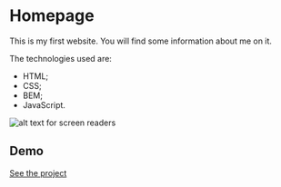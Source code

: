 # Homepage

This is my first website. You will find some information about me on it.

 The technologies used are:
 - HTML;
 - CSS;
 - BEM;
 - JavaScript.
   

![alt text for screen readers](https://github.com/NikolaKalinowska/Homepage/assets/135009477/2f4723b6-9702-481b-a6c9-8895a7565fc9)

## Demo
[See the project]( https://nikolakalinowska.github.io/Homepage/)

